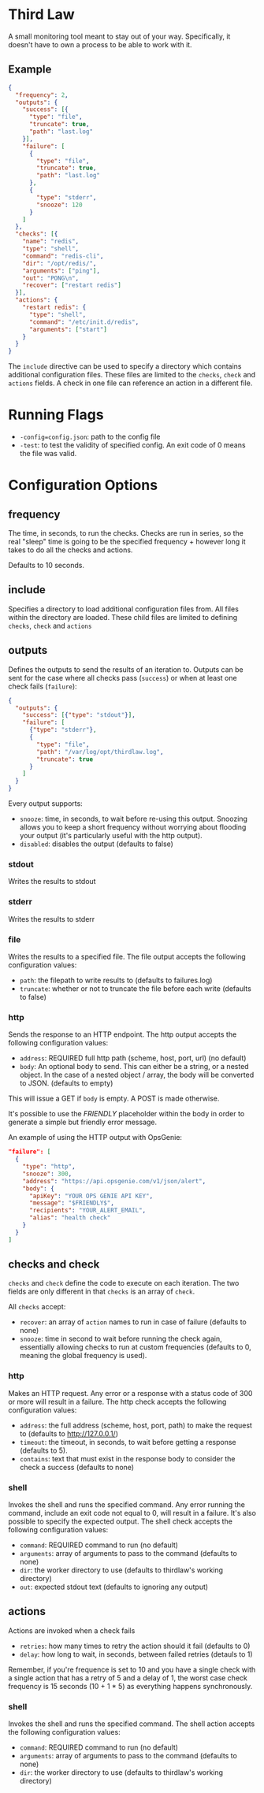 # Third Law

A small monitoring tool meant to stay out of your way. Specifically, it doesn't have to own a process to be able to work with it.

## Example

```json
{
  "frequency": 2,
  "outputs": {
    "success": [{
      "type": "file",
      "truncate": true,
      "path": "last.log"
    }],
    "failure": [
      {
        "type": "file",
        "truncate": true,
        "path": "last.log"
      },
      {
        "type": "stderr",
        "snooze": 120
      }
    ]
  },
  "checks": [{
    "name": "redis",
    "type": "shell",
    "command": "redis-cli",
    "dir": "/opt/redis/",
    "arguments": ["ping"],
    "out": "PONG\n",
    "recover": ["restart redis"]
  }],
  "actions": {
    "restart redis": {
      "type": "shell",
      "command": "/etc/init.d/redis",
      "arguments": ["start"]
    }
  }
}
```

The `include` directive can be used to specify a directory which contains additional configuration files. These files are limited to the `checks`, `check` and `actions` fields. A check in one file can reference an action in a different file.

# Running Flags

- `-config=config.json`: path to the config file
- `-test`: to test the validity of specified config. An exit code of 0 means the file was valid.

# Configuration Options

## frequency
The time, in seconds, to run the checks. Checks are run in series, so the real "sleep" time is going to be the specified frequency + however long it takes to do all the checks and actions.

Defaults to 10 seconds.

## include
Specifies a directory to load additional configuration files from. All files within the directory are loaded. These child files are limited to defining `checks`, `check` and `actions`

## outputs
Defines the outputs to send the results of an iteration to. Outputs can be sent for the case where all checks pass (`success`) or when at least one check fails (`failure`):

```json
{
  "outputs": {
    "success": [{"type": "stdout"}],
    "failure": [
      {"type": "stderr"},
      {
        "type": "file",
        "path": "/var/log/opt/thirdlaw.log",
        "truncate": true
      }
    ]
  }
}
```

Every output supports:

* `snooze`: time, in seconds, to wait before re-using this output. Snoozing allows you to keep a short frequency without worrying about flooding your output (it's particularly useful with the http output).
* `disabled`: disables the output (defaults to false)


### stdout
Writes the results to stdout

### stderr
Writes the results to stderr

### file
Writes the results to a specified file. The file output accepts the following configuration values:

- `path`: the filepath to write results to (defaults to failures.log)
- `truncate`: whether or not to truncate the file before each write (defaults to false)

### http
Sends the response to an HTTP endpoint. The http output accepts the following configuration values:

- `address`: REQUIRED full http path (scheme, host, port, url) (no default)
- `body`: An optional body to send. This can either be a string, or a nested object. In the case of a nested object / array, the body will be converted to JSON. (defaults to empty)

This will issue a GET if `body` is empty. A POST is made otherwise.

It's possible to use the $FRIENDLY$ placeholder within the body in order to generate a simple but friendly error message.

An example of using the HTTP output with OpsGenie:

```json
"failure": [
  {
    "type": "http",
    "snooze": 300,
    "address": "https://api.opsgenie.com/v1/json/alert",
    "body": {
      "apiKey": "YOUR OPS GENIE API KEY",
      "message": "$FRIENDLY$",
      "recipients": "YOUR_ALERT_EMAIL",
      "alias": "health check"
    }
  }
]
```

## checks and check
`checks` and `check` define the code to execute on each iteration. The two fields are only different in that `checks` is an array of `check`.

All `checks` accept:

- `recover`: an array of `action` names to run in case of failure (defaults to none)
- `snooze`: time in second to wait before running the check again, essentially allowing checks to run at custom frequencies (defaults to 0, meaning the global frequency is used).

### http
Makes an HTTP request. Any error or a response with a status code of 300 or more will result in a failure. The http check accepts the following configuration values:

- `address`: the full address (scheme, host, port, path) to make the request to (defaults to http://127.0.0.1/)
- `timeout`: the timeout, in seconds, to wait before getting a response (defaults to 5).
- `contains`: text that must exist in the response body to consider the check a success (defaults to none)

### shell
Invokes the shell and runs the specified command. Any error running the command, include an exit code not equal to 0, will result in a failure. It's also possible to specify the expected output. The shell check accepts the following configuration values:

- `command`: REQUIRED command to run (no default)
- `arguments`: array of arguments to pass to the command (defaults to none)
- `dir`: the worker directory to use (defaults to thirdlaw's working directory)
- `out`: expected stdout text (defaults to ignoring any output)

## actions
Actions are invoked when a check fails

- `retries`: how many times to retry the action should it fail (defaults to 0)
- `delay`: how long to wait, in seconds, between failed retries (detauls to 1)

Remember, if you're frequence is set to 10 and you have a single check with a single action that has a retry of 5 and a delay of 1, the worst case check frequency is 15 seconds (10 + 1 * 5) as everything happens synchronously.

### shell
Invokes the shell and runs the specified command. The shell action accepts the following configuration values:

- `command`: REQUIRED command to run (no default)
- `arguments`: array of arguments to pass to the command (defaults to none)
- `dir`: the worker directory to use (defaults to thirdlaw's working directory)
